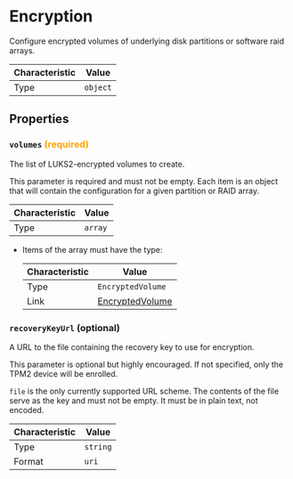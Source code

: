 <!-- THIS FILE IS AUTOMATICALLY GENERATED BY DOCBUILDER, DO NOT EDIT MANUALLY! -->

# Encryption

Configure encrypted volumes of underlying disk partitions or software raid arrays.

| Characteristic | Value    |
| -------------- | -------- |
| Type           | `object` |

## Properties

### `volumes` **<span style="color:orange;">(required)</span>**

The list of LUKS2-encrypted volumes to create.

This parameter is required and must not be empty. Each item is an object that will contain the configuration for a given partition or RAID array.

| Characteristic | Value   |
| -------------- | ------- |
| Type           | `array` |

- Items of the array must have the type:

   | Characteristic | Value                                   |
   | -------------- | --------------------------------------- |
   | Type           | `EncryptedVolume`                       |
   | Link           | [EncryptedVolume](./EncryptedVolume.md) |

### `recoveryKeyUrl` (optional)

A URL to the file containing the recovery key to use for encryption.

This parameter is optional but highly encouraged. If not specified, only the TPM2 device will be enrolled.

`file` is the only currently supported URL scheme. The contents of the file serve as the key and must not be empty. It must be in plain text, not encoded.

| Characteristic | Value    |
| -------------- | -------- |
| Type           | `string` |
| Format         | `uri`    |

